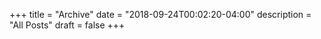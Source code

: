 +++
title = "Archive"
date = "2018-09-24T00:02:20-04:00"
description = "All Posts"
draft = false
+++
